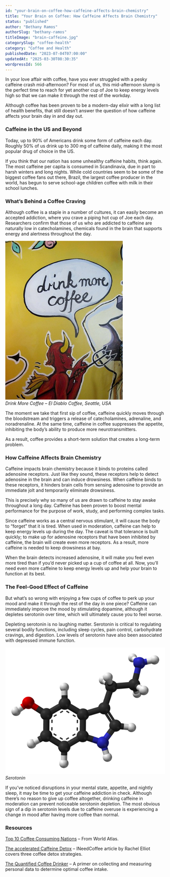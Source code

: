 ```yaml
---
id: "your-brain-on-coffee-how-caffeine-affects-brain-chemistry"
title: "Your Brain on Coffee: How Caffeine Affects Brain Chemistry"
status: "published"
author: "Bethany Ramos"
authorSlug: "bethany-ramos"
titleImage: "brain-caffeine.jpg"
categorySlug: "coffee-health"
category: "Coffee and Health"
publishedDate: "2023-07-04T07:00:00"
updatedAt: "2025-03-30T08:30:35"
wordpressId: 566
---
```


In your love affair with coffee, have you ever struggled with a pesky caffeine crash mid-afternoon? For most of us, this mid-afternoon slump is the perfect time to reach for yet another cup of Joe to keep energy levels high so that we can make it through the rest of the workday.

Although coffee has been proven to be a modern-day elixir with a long list of health benefits, that still doesn’t answer the question of how caffeine affects your brain day in and day out.

### Caffeine in the US and Beyond

Today, up to 90% of Americans drink some form of caffeine each day. Roughly 50% of us drink up to 300 mg of caffeine daily, making it the most popular drug of choice in the US.

If you think that our nation has some unhealthy caffeine habits, think again. The most caffeine per capita is consumed in Scandinavia, due in part to harsh winters and long nights. While cold countries seem to be some of the biggest coffee fans out there, Brazil, the largest coffee producer in the world, has begun to serve school-age children coffee with milk in their school lunches.

### What’s Behind a Coffee Craving

Although coffee is a staple in a number of cultures, it can easily become an accepted addiction, where you crave a piping hot cup of Joe each day. Researchers confirm that those of us who are addicted to caffeine are naturally low in catecholamines, chemicals found in the brain that supports energy and alertness throughout the day.

![Drink More Coffee](drink-more-coffee1.jpg)  
*Drink More Coffee – El Diablo Coffee, Seattle, USA*

The moment we take that first sip of coffee, caffeine quickly moves through the bloodstream and triggers a release of catecholamines, adrenaline, and noradrenaline. At the same time, caffeine in coffee suppresses the appetite, inhibiting the body’s ability to produce more neurotransmitters.

As a result, coffee provides a short-term solution that creates a long-term problem.

### How Caffeine Affects Brain Chemistry

Caffeine impacts brain chemistry because it binds to proteins called adenosine receptors. Just like they sound, these receptors help to detect adenosine in the brain and can induce drowsiness. When caffeine binds to these receptors, it hinders brain cells from sensing adenosine to provide an immediate jolt and temporarily eliminate drowsiness.

This is precisely why so many of us are drawn to caffeine to stay awake throughout a long day. Caffeine has been proven to boost mental performance for the purpose of work, study, and performing complex tasks.

Since caffeine works as a central nervous stimulant, it will cause the body to “forget” that it is tired. When used in moderation, caffeine can help to keep energy levels up during the day. The caveat is that tolerance is built quickly; to make up for adenosine receptors that have been inhibited by caffeine, the brain will create even more receptors. As a result, more caffeine is needed to keep drowsiness at bay.

When the brain detects increased adenosine, it will make you feel even more tired than if you’d never picked up a cup of coffee at all. Now, you’ll need even more caffeine to keep energy levels up and help your brain to function at its best.

### The Feel-Good Effect of Caffeine

But what’s so wrong with enjoying a few cups of coffee to perk up your mood and make it through the rest of the day in one piece? Caffeine can immediately improve the mood by stimulating dopamine, although it depletes serotonin over time, which will ultimately cause you to feel worse.

Depleting serotonin is no laughing matter. Serotonin is critical to regulating several bodily functions, including sleep cycles, pain control, carbohydrate cravings, and digestion. Low levels of serotonin have also been associated with depressed immune function.

![serotonin](606px-Serotonin-Spartan-HF-based-on-xtal-3D-balls-web.png)  
*Serotonin*

If you’ve noticed disruptions in your mental state, appetite, and nightly sleep, it may be time to get your caffeine addiction in check. Although there’s no reason to give up coffee altogether, drinking caffeine in moderation can prevent noticeable serotonin depletion. The most obvious sign of a dip in serotonin levels due to caffeine overuse is experiencing a change in mood after having more coffee than normal.

### Resources

[Top 10 Coffee Consuming Nations](https://www.worldatlas.com/articles/top-10-coffee-consuming-nations.html) – From World Atlas.

[The accelerated Caffeine Detox](https://ineedcoffee.com/accelerated-caffeine-detox/) – INeedCoffee article by Rachel Elliot covers three coffee detox strategies.

[The Quantified Coffee Drinker](http://ineedcoffee.com/the-quantified-coffee-drinker/) – A primer on collecting and measuring personal data to determine optimal coffee intake.